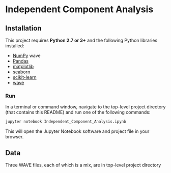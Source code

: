 # Independent Component Analysis 

## Installation

This project requires **Python 2.7 or 3+** and the following Python libraries installed:

- [NumPy](http://www.numpy.org/)
wave
- [Pandas](http://pandas.pydata.org)
- [matplotlib](http://matplotlib.org/)
- [seaborn](https://seaborn.pydata.org/)
- [scikit-learn](http://scikit-learn.org/stable/)
- [wave](https://docs.python.org/2/library/wave.html)


### Run

In a terminal or command window, navigate to the top-level project directory  (that contains this README) and run one of the following commands:

```bash
jupyter notebook Independent_Component_Analysis.ipynb
```

This will open the Jupyter Notebook software and project file in your browser.



## Data

Three WAVE files, each of which is a mix, are in top-level project directory


